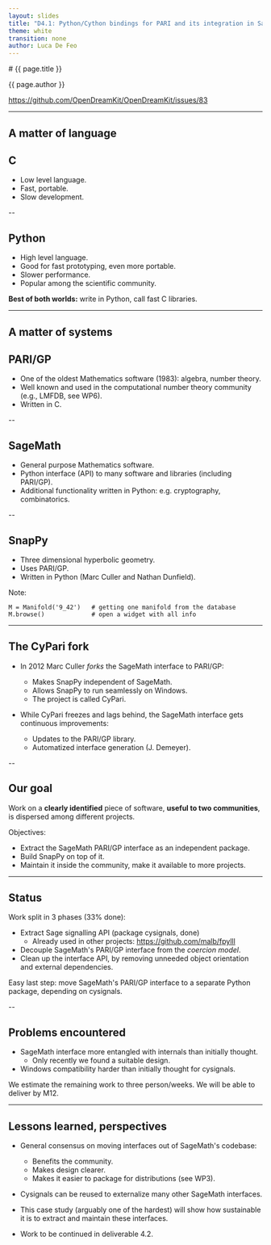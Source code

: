 ```yaml
---
layout: slides
title: "D4.1: Python/Cython bindings for PARI and its integration in Sage"
theme: white
transition: none
author: Luca De Feo
---
```


<section data-markdown data-separator="^---\n" data-separator-vertical="^--\n" data-separator-notes="^Note:">
# {{ page.title }}

{{ page.author }}

<https://github.com/OpenDreamKit/OpenDreamKit/issues/83>

---

# A matter of language

## C

- Low level language.
- Fast, portable.
- Slow development.

--

## Python

- High level language.
- Good for fast prototyping, even more portable.
- Slower performance.
- Popular among the scientific community.

**Best of both worlds:** write in Python, call fast C libraries.

---

# A matter of systems

## PARI/GP

- One of the oldest Mathematics software (1983): algebra, number theory.
- Well known and used in the computational number theory community
  (e.g., LMFDB, see WP6).
- Written in C.

--

## SageMath

- General purpose Mathematics software.
- Python interface (API) to many software and libraries (including
  PARI/GP).
- Additional functionality written in Python: e.g. cryptography,
  combinatorics.

--

## SnapPy

- Three dimensional hyperbolic geometry.
- Uses PARI/GP.
- Written in Python (Marc Culler and Nathan Dunfield).

Note:
```
M = Manifold('9_42')   # getting one manifold from the database
M.browse()             # open a widget with all info
```

---

## The CyPari fork

- In 2012 Marc Culler *forks* the SageMath interface to PARI/GP:
  
  - Makes SnapPy independent of SageMath.
  - Allows SnapPy to run seamlessly on Windows.
  - The project is called CyPari.
  
- While CyPari freezes and lags behind, the SageMath interface gets
  continuous improvements:
  
  - Updates to the PARI/GP library.
  - Automatized interface generation (J. Demeyer).

--

## Our goal

Work on a **clearly identified** piece of software, **useful to two
communities**, is dispersed among different projects.

Objectives:

- Extract the SageMath PARI/GP interface as an independent package.
- Build SnapPy on top of it.
- Maintain it inside the community, make it available to more
  projects.

---

## Status

Work split in 3 phases (33% done):

- Extract Sage signalling API (package cysignals, done)
  - Already used in other projects: <https://github.com/malb/fpylll>
- Decouple SageMath's PARI/GP interface from the *coercion model*.
- Clean up the interface API, by removing unneeded object orientation
  and external dependencies.

Easy last step: move SageMath's PARI/GP interface to a separate Python
package, depending on cysignals.

--

## Problems encountered

- SageMath interface more entangled with internals than initially
  thought.
  - Only recently we found a suitable design.
- Windows compatibility harder than initially thought for cysignals.

We estimate the remaining work to three person/weeks. We will be able
to deliver by M12.

---

## Lessons learned, perspectives

- General consensus on moving interfaces out of SageMath's codebase:
  - Benefits the community.
  - Makes design clearer.
  - Makes it easier to package for distributions (see WP3).

- Cysignals can be reused to externalize many other SageMath
  interfaces.

- This case study (arguably one of the hardest) will show how
  sustainable it is to extract and maintain these interfaces.

- Work to be continued in deliverable 4.2.

</section>
